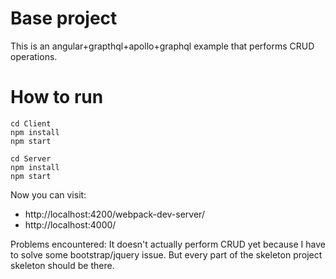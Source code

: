 # Base project

This is an angular+grapthql+apollo+graphql example that performs CRUD operations.



# How to run

    cd Client
    npm install
    npm start

    cd Server
    npm install
    npm start

Now you can visit:

* http://localhost:4200/webpack-dev-server/
* http://localhost:4000/



Problems encountered: It doesn't actually perform CRUD yet because I have to solve some bootstrap/jquery issue. But every part of the skeleton project skeleton should be there.
